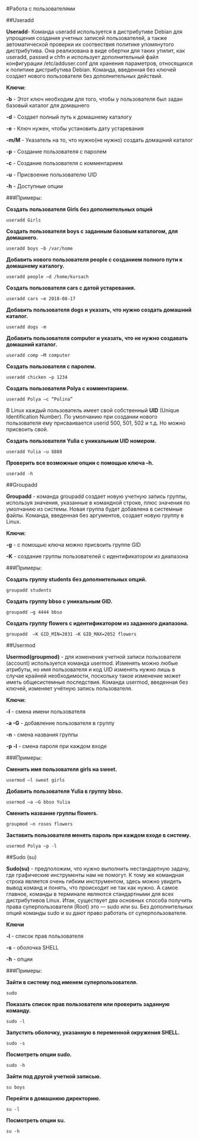 #Работа с пользователями

##Useradd

**Useradd**- Команда useradd используется в дистрибутиве Debian для упрощения создания учетных записей пользователей, а также автоматической проверки их соотвествия политике упомянутого дистрибутива. Она реализована в виде обертки для таких утилит, как useradd, passwd и chfn и использует дополнительный файл конфигурации /etc/adduser.conf для хранения параметров, относящихся к политике дистрибутива Debian.
Команда, введенная без ключей создает нового пользователя без дополнительных действий.

**Ключи:** 

**-b** - Этот ключ необходим для того, чтобы у пользователя был задан базовый каталог для домашнего

**-d** - Создает полный путь к домашнему каталогу

**-e** - Ключ нужен, чтобы установить дату устаревания

**-m/M** - Указатель на то, что нужно(не нужно) создать домашний каталог

**-p** - Создание пользователя с паролем

**-c** - Создание пользователя с комментарием

**-u** - Присвоение пользователю UID

**-h** - Доступные опции

###Примеры:

**Создать пользователя Girls без дополнительных опций**
```
useradd Girls
```

**Создать пользователя boys с заданным базовым каталогом, для домашнего.**
```
useradd boys –b /var/home
```


**Добавить нового пользователя people с созданием полного пути к домашнему каталогу.**
```
useradd people –d /home/kursach
```

**Создать пользователя cars с датой устаревания.**
```
useradd cars –e 2018-08-17
```

**Добавить пользователя dogs и указать, что нужно создать домашний каталог.**
```
useradd dogs -m
```

**Добавить пользователя computer и указать, что не нужно создавать домашний каталог.**
```
useradd comp –M computer
```

**Создать пользователя с паролем.**
```
useradd chicken –p 1234
```

**Создать пользователя Polya с комментарием.**
```
useradd Polya –c “Polina”
```

В Linux каждый пользователь имеет свой собственный **UID** (Unique Identification Number). По умолчанию при создании нового пользователя ему присваивается userid 500, 501, 502 и т.д. Но можно присвоить свой.

**Создать пользователя Yulia с уникальным UID номером.**
```
useradd Yulia –u 8888
```

**Проверить все возможные опции с помощью ключа –h.**
```
useradd -h
```

##Groupadd

**Groupadd** - команда groupadd создает новую учетную запись группы, используя значения, указанные в командной строке, плюс значения по умолчанию из системы. Новая группа будет добавлена в системные файлы. 
Команда, введенная без аргументов, создает новую группу в Linux.

**Ключи:**

**-g** - c помощью ключа можно присвоить группе GID

**-K** - cоздание группы пользователей с идентификатором из диапазона

###Примеры:

**Создать группу students без дополнительных опций.**
```
groupadd students
```

**Создать группу bbso с уникальным GID.**
```
groupadd –g 4444 bbso
```

**Создать группу flowers с идентификатором из заданного диапазона.**
```
groupadd  –K GID_MIN=2031 –K GID_MAX=2052 flowers
```

##Usermod

**Usermod(groupmod)** - для изменения учетной записи пользователя (account) используется команда usermod. Изменять можно любые атрибуты, но имя пользователя и код UID изменять нужно лишь в случае крайней необходимости, поскольку такое изменение может иметь общесистемные последствия.
Команда usermod, введенная без ключей, изменяет учётную запись пользователя. 

**Ключи:**

**-l** - cмена имени пользователя

**-a -G** - добавление пользователя в группу

**-n** - смена названия группы

**-p -l** - смена пароля при каждом входе

###Примеры:

**Сменить имя пользователя girls на sweet.**
```
usermod –l sweet girls
```

**Добавить пользователя Yulia в группу bbso.**
```
usermod –a –G bbso Yulia
```

**Сменить название группы flowers.**
```
groupmod –n roses flowers
```

**Заставить пользователя менять пароль при каждом входе в систему.**
```
usermod Polya –p -l
```

##Sudo (su)

**Sudo(su)** - предположим, что нужно выполнить нестандартную задачу, где графические инструменты нам не помогут. К тому же командная строка является очень гибким инструментом, здесь можно увидеть вывод команд и понять, что происходит не так как нужно. А самое главное, команды в терминале являются стандартными для всех дистрибутивов Linux.
Итак, существует два основных способа получить права суперпользователя (Root) это — sudo или su.
Без дополнительных опций команды sudo и su дают право работать от суперпользователя.

**Ключи**

**-l** - список прав пользователя

**-s** - оболочка SHELL

**-h** - опции

###Примеры:

**Зайти в систему под именем суперпользователя.**
```
sudo
```

**Показать список прав пользователя или проверить заданную команду.**
```
sudo -l
```

**Запустить оболочку,  указанную в переменной окружения SHELL.**
```
sudo -s
```

**Посмотреть опции sudo.**
```
sudo -h
```

**Зайти под другой учетной записью.**
```
su boys
```

**Перейти в домашнюю директорию.**
```
su -l
```

**Посмотреть опции su.**
```
su -h
```